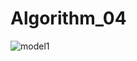 # Algorithm_04
![model1](https://user-images.githubusercontent.com/55576816/173224188-630ca622-dbb1-46df-bf47-45d26ea7d1fe.JPG)
